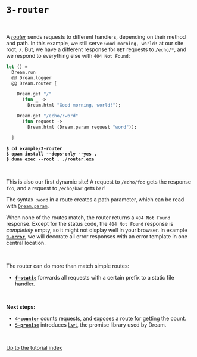 # `3-router`

<br>

A [*router*](https://aantron.github.io/dream/#routing) sends requests to
different handlers, depending on their method and path. In this example, we
still serve `Good morning, world!` at our site root, `/`. But, we have a
different response for `GET` requests to `/echo/*`, and we respond to
everything else with `404 Not Found`:

```ocaml
let () =
  Dream.run
  @@ Dream.logger
  @@ Dream.router [

    Dream.get "/"
      (fun _ ->
        Dream.html "Good morning, world!");

    Dream.get "/echo/:word"
      (fun request ->
        Dream.html (Dream.param request "word"));

  ]
```

<pre><code><b>$ cd example/3-router</b>
<b>$ opam install --deps-only --yes .</b>
<b>$ dune exec --root . ./router.exe</b></code></pre>

<br>

This is also our first dynamic site! A request to `/echo/foo` gets the response
`foo`, and a request to `/echo/bar` gets `bar`!

The syntax `:word` in a route creates a path parameter, which can be read with
[`Dream.param`](https://aantron.github.io/dream/#val-param).

<!-- TODO hyperlink Dream.param to docsc, also Dream.logger. -->

When none of the routes match, the router returns a `404 Not Found` response.
Except for the status code, the `404 Not Found` response is *completely* empty,
so it might not display well in your browser. In example
[**`9-error`**](../9-error#folders-and-files), we will decorate all error responses with
an error template in one central location.

<br>

The router can do more than match simple routes:

- [**`f-static`**](../f-static#folders-and-files) forwards all requests with a certain
  prefix to a static file handler.


<!-- - [**`w-scope`**](../w-scope#folders-and-files) applies middlewares to groups of routes
  &mdash; but only when they match.
- [**`w-subsite`**](../w-subsite#folders-and-files) attaches a handler as a complete,
  nested sub-site, which might have its own router. -->
<!-- TODO -->

<br>

**Next steps:**

- [**`4-counter`**](../4-counter#folders-and-files) counts requests, and exposes a route for
  getting the count.
- [**`5-promise`**](../5-promise#folders-and-files) introduces
  [Lwt](https://github.com/ocsigen/lwt), the promise library used by Dream.

<br>

[Up to the tutorial index](../#readme)
